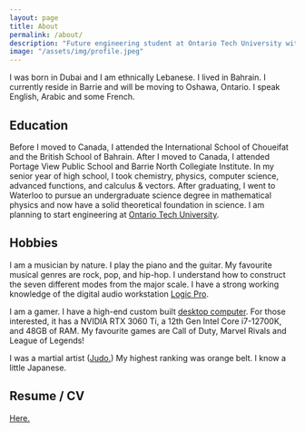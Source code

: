```yaml
---
layout: page
title: About
permalink: /about/
description: "Future engineering student at Ontario Tech University with interests in music and gaming."
image: "/assets/img/profile.jpeg"
---
```


I was born in Dubai and I am ethnically Lebanese. I lived in Bahrain. I currently reside in Barrie and will be moving to Oshawa, Ontario. I speak English, Arabic and some French.

## Education
Before I moved to Canada, I attended the International School of Choueifat and the British School of Bahrain. After I moved to Canada, I attended Portage View Public School and Barrie North Collegiate Institute. In my senior year of high school, I took chemistry, physics, computer science, advanced functions, and calculus & vectors. After graduating, I went to Waterloo to pursue an undergraduate science degree in mathematical physics and now have a solid theoretical foundation in science. I am planning to start engineering at [Ontario Tech University](https://ontariotechu.ca).

## Hobbies
I am a musician by nature. I play the piano and the guitar. My favourite musical genres are rock, pop, and hip-hop. I understand how to construct the seven different modes from the major scale. I have a strong working knowledge of the digital audio workstation [Logic Pro](https://www.apple.com/ca/logic-pro/). 

I am a gamer. I have a high-end custom built [desktop computer](/assets/img/computer.JPG). For those interested, it has a NVIDIA RTX 3060 Ti, a 12th Gen Intel Core i7-12700K, and 48GB of RAM. My favourite games are Call of Duty, Marvel Rivals and League of Legends! 

I was a martial artist ([Judo.](https://en.wikipedia.org/wiki/Judo)) My highest ranking was orange belt. I know a little Japanese.

## Resume / CV
[Here.](/assets/resume_public.pdf)